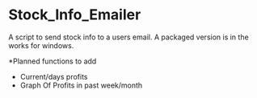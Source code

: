 # Stock_Info_Emailer
A script to send stock info to a users email. A packaged version is in the works for windows.

*Planned functions to add
- Current/days profits
- Graph Of Profits in past week/month
